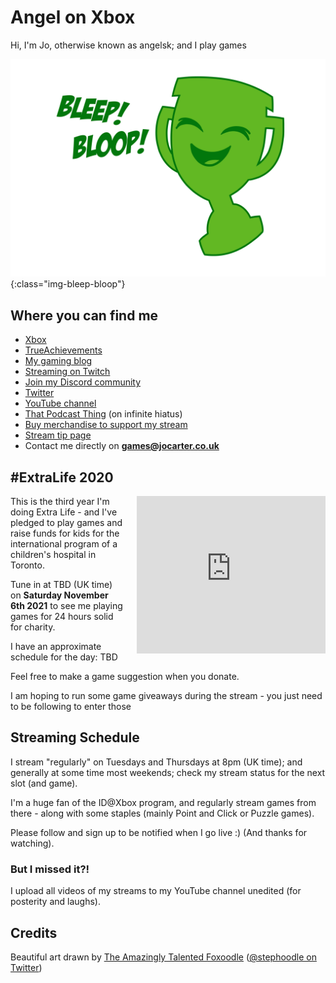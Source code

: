 # Angel on Xbox

Hi, I'm Jo, otherwise known as angelsk; and I play games

![Bleep! Bloop!](/assets/images/bleep-bloop.png){:class="img-bleep-bloop"}

## Where you can find me

* [Xbox](https://account.xbox.com/en-GB/Profile?gamerTag=angelsk)
* [TrueAchievements](https://www.trueachievements.com/gamer/angelsk)
* [My gaming blog](https://www.trueachievements.com/gamer/angelsk/blog)
* [Streaming on Twitch](https://www.twitch.tv/angelsk_jo)
* [Join my Discord community](https://discord.gg/aftQgp4)
* [Twitter](https://twitter.com/angelsk)
* [YouTube channel](https://www.youtube.com/c/JoCarterAngelSK)
* [That Podcast Thing](https://twitter.com/podcast_thing) (on infinite hiatus)
* [Buy merchandise to support my stream](https://teespring.com/stores/angel-on-xbox)
* [Stream tip page](https://rainmaker.gg/angelsk/tip)
* Contact me directly on **games@jocarter.co.uk**

## #ExtraLife 2020

<iframe src="https://www.extra-life.org/index.cfm?fuseaction=widgets.300x250thermo&participantID=449843" width="302" height="252" frameborder="0" scrolling="no" style="float: right; margin-left: 20px;"><a href="https://www.extra-life.org/index.cfm?fuseaction=donorDrive.participant&participantID=449843">Make a Donation!</a></iframe>

This is the third year I'm doing Extra Life - and I've pledged to play games and raise funds for kids for the international program of a children's hospital in Toronto.	

Tune in at TBD (UK time) on **Saturday November 6th 2021** to see me playing games for 24 hours solid for charity.	

I have an approximate schedule for the day: TBD

Feel free to make a game suggestion when you donate.	

I am hoping to run some game giveaways during the stream - you just need to be following to enter those

## Streaming Schedule

I stream "regularly" on Tuesdays and Thursdays at 8pm (UK time); and generally at some time most weekends; check my stream status for the next slot (and game). 

I'm a huge fan of the ID@Xbox program, and regularly stream games from there - along with some staples (mainly Point and Click or Puzzle games).

Please follow and sign up to be notified when I go live :) (And thanks for watching).

### But I missed it?!

I upload all videos of my streams to my YouTube channel unedited (for posterity and laughs).

## Credits

Beautiful art drawn by [The Amazingly Talented Foxoodle](http://foxoodle.tumblr.com/) ([@stephoodle on Twitter](https://twitter.com/stephoodle))
